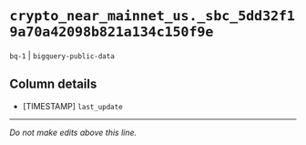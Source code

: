 # `crypto_near_mainnet_us._sbc_5dd32f19a70a42098b821a134c150f9e`
`bq-1` | `bigquery-public-data`

## Column details
* [TIMESTAMP] `last_update`

-------------------------------------------------------------------------------
*Do not make edits above this line.*
